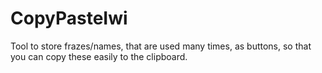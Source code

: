 # CopyPasteIwi
Tool to store frazes/names, that are used many times, as buttons, so that you can copy these easily to the clipboard.

